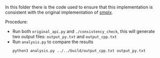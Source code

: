 In this folder there is the code used to ensure that this implementation is consistent with the original implementation of [smplx](https://github.com/vchoutas/smplx).

Procedure:
- Run both `original_api.py` and `./consistency_check`, this will generate two output files: `output_py.txt` and `output_cpp.txt`
- Run `analysis.py` to compare the results
    ```
    python3 analysis.py ../../build/output_cpp.txt output_py.txt 
    ```